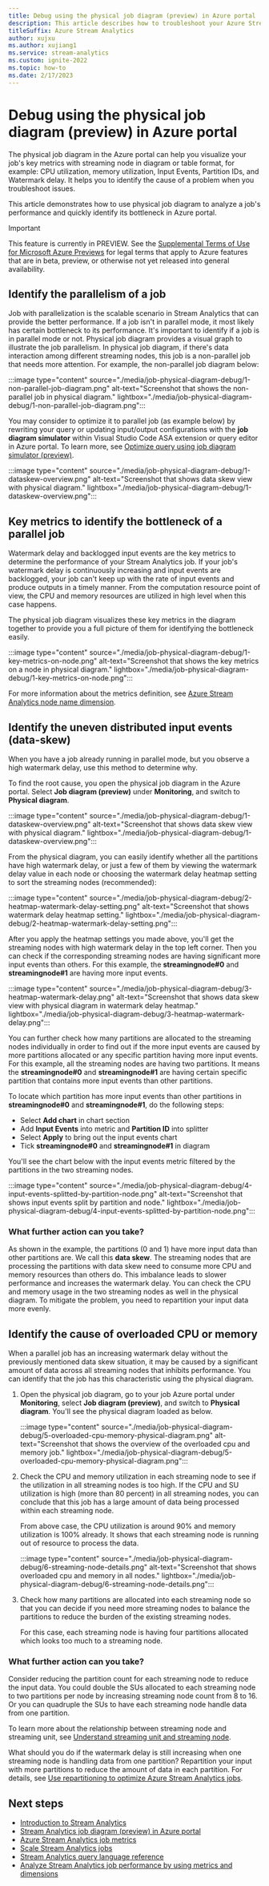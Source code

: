 ```yaml
---
title: Debug using the physical job diagram (preview) in Azure portal
description: This article describes how to troubleshoot your Azure Stream Analytics job with physical job diagram and metrics in the Azure portal.
titleSuffix: Azure Stream Analytics
author: xujxu
ms.author: xujiang1
ms.service: stream-analytics
ms.custom: ignite-2022
ms.topic: how-to
ms.date: 2/17/2023
---
```


# Debug using the physical job diagram (preview) in Azure portal

The physical job diagram in the Azure portal can help you visualize your job's key metrics with streaming node in diagram or table format, for example: CPU utilization, memory utilization, Input Events, Partition IDs, and Watermark delay. It helps you to identify the cause of a problem when you troubleshoot issues.

This article demonstrates how to use physical job diagram to analyze a job's performance and quickly identify its bottleneck in Azure portal. 

> [!IMPORTANT]
> This feature is currently in PREVIEW.
> See the [Supplemental Terms of Use for Microsoft Azure Previews](https://azure.microsoft.com/support/legal/preview-supplemental-terms/) for legal terms that apply to Azure features that are in beta, preview, or otherwise not yet released into general availability.

## Identify the parallelism of a job

Job with parallelization is the scalable scenario in Stream Analytics that can provide the better performance. If a job isn't in parallel mode, it most likely has certain bottleneck to its performance. It's important to identify if a job is in parallel mode or not. Physical job diagram provides a visual graph to illustrate the job parallelism. In physical job diagram, if there's data interaction among different streaming nodes, this job is a non-parallel job that needs more attention. For example, the non-parallel job diagram below:

:::image type="content" source="./media/job-physical-diagram-debug/1-non-parallel-job-diagram.png" alt-text="Screenshot that shows the non-parallel job in physical diagram." lightbox="./media/job-physical-diagram-debug/1-non-parallel-job-diagram.png":::

You may consider to optimize it to parallel job (as example below) by rewriting your query or updating input/output configurations with the **job diagram simulator** within Visual Studio Code ASA extension or query editor in Azure portal. To learn more, see [Optimize query using job diagram simulator (preview)](./optimize-query-using-job-diagram-simulator.md).

:::image type="content" source="./media/job-physical-diagram-debug/1-dataskew-overview.png" alt-text="Screenshot that shows data skew view with physical diagram." lightbox="./media/job-physical-diagram-debug/1-dataskew-overview.png":::

## Key metrics to identify the bottleneck of a parallel job

Watermark delay and backlogged input events are the key metrics to determine the performance of your Stream Analytics job. If your job's watermark delay is continuously increasing and input events are backlogged, your job can't keep up with the rate of input events and produce outputs in a timely manner. From the computation resource point of view, the CPU and memory resources are utilized in high level when this case happens. 

The physical job diagram visualizes these key metrics in the diagram together to provide you a full picture of them for identifying the bottleneck easily.

:::image type="content" source="./media/job-physical-diagram-debug/1-key-metrics-on-node.png" alt-text="Screenshot that shows the key metrics on a node in physical diagram." lightbox="./media/job-physical-diagram-debug/1-key-metrics-on-node.png":::

For more information about the metrics definition, see [Azure Stream Analytics node name dimension](./stream-analytics-job-metrics-dimensions.md#node-name-dimension).


## Identify the uneven distributed input events (data-skew)

When you have a job already running in parallel mode, but you observe a high watermark delay, use this method to determine why.

To find the root cause, you open the physical job diagram in the Azure portal. Select **Job diagram (preview)**  under **Monitoring**, and switch to **Physical diagram**.

:::image type="content" source="./media/job-physical-diagram-debug/1-dataskew-overview.png" alt-text="Screenshot that shows data skew view with physical diagram." lightbox="./media/job-physical-diagram-debug/1-dataskew-overview.png":::

From the physical diagram, you can easily identify whether all the partitions have high watermark delay, or just a few of them by viewing the watermark delay value in each node or choosing the watermark delay heatmap setting to sort the streaming nodes (recommended):

:::image type="content" source="./media/job-physical-diagram-debug/2-heatmap-watermark-delay-setting.png" alt-text="Screenshot that shows watermark delay heatmap setting." lightbox="./media/job-physical-diagram-debug/2-heatmap-watermark-delay-setting.png":::

After you apply the heatmap settings you made above, you'll get the streaming nodes with high watermark delay in the top left corner. Then you can check if the corresponding streaming nodes are having significant more input events than others. For this example, the **streamingnode#0** and **streamingnode#1** are having more input events.

:::image type="content" source="./media/job-physical-diagram-debug/3-heatmap-watermark-delay.png" alt-text="Screenshot that shows data skew view with physical diagram in watermark delay heatmap." lightbox="./media/job-physical-diagram-debug/3-heatmap-watermark-delay.png":::

You can further check how many partitions are allocated to the streaming nodes individually in order to find out if the more input events are caused by more partitions allocated or any specific partition having more input events. For this example, all the streaming nodes are having two partitions. It means the **streamingnode#0** and **streamingnode#1** are having certain specific partition that contains more input events than other partitions.

To locate which partition has more input events than other partitions in **streamingnode#0** and **streamingnode#1**, do the following steps:
* Select **Add chart** in chart section 
* Add **Input Events** into metric and **Partition ID** into splitter
* Select **Apply** to bring out the input events chart
* Tick **streamingnode#0** and **streamingnode#1** in diagram

You'll see the chart below with the input events metric filtered by the partitions in the two streaming nodes.

:::image type="content" source="./media/job-physical-diagram-debug/4-input-events-splitted-by-partition-node.png" alt-text="Screenshot that shows input events split by partition and node." lightbox="./media/job-physical-diagram-debug/4-input-events-splitted-by-partition-node.png":::

### What further action can you take?

As shown in the example, the partitions (0 and 1) have more input data than other partitions are. We call this **data skew**. The streaming nodes that are processing the partitions with data skew need to consume more CPU and memory resources than others do. This imbalance leads to slower performance and increases the watermark delay. You can check the CPU and memory usage in the two streaming nodes as well in the physical diagram. To mitigate the problem, you need to repartition your input data more evenly. 


## Identify the cause of overloaded CPU or memory

When a parallel job has an increasing watermark delay without the previously mentioned data skew situation, it may be caused by a significant amount of data across all streaming nodes that inhibits performance. You can identify that the job has this characteristic using the physical diagram. 

1. Open the physical job diagram, go to your job Azure portal under **Monitoring**, select **Job diagram (preview)**, and switch to **Physical diagram**. You'll see the physical diagram loaded as below.

    :::image type="content" source="./media/job-physical-diagram-debug/5-overloaded-cpu-memory-physical-diagram.png" alt-text="Screenshot that shows the overview of the overloaded cpu and memory job." lightbox="./media/job-physical-diagram-debug/5-overloaded-cpu-memory-physical-diagram.png":::

2. Check the CPU and memory utilization in each streaming node to see if the utilization in all streaming nodes is too high. If the CPU and SU utilization is high (more than 80 percent) in all streaming nodes, you can conclude that this job has a large amount of data being processed within each streaming node. 

    From above case, the CPU utilization is around 90% and memory utilization is 100% already. It shows that each streaming node is running out of resource to process the data. 

    :::image type="content" source="./media/job-physical-diagram-debug/6-streaming-node-details.png" alt-text="Screenshot that shows overloaded cpu and memory in all nodes." lightbox="./media/job-physical-diagram-debug/6-streaming-node-details.png":::

3. Check how many partitions are allocated into each streaming node so that you can decide if you need more streaming nodes to balance the partitions to reduce the burden of the existing streaming nodes.

    For this case, each streaming node is having four partitions allocated which looks too much to a streaming node. 

### What further action can you take?

Consider reducing the partition count for each streaming node to reduce the input data. You could double the SUs allocated to each streaming node to two partitions per node by increasing streaming node count from 8 to 16. Or you can quadruple the SUs to have each streaming node handle data from one partition.

To learn more about the relationship between streaming node and streaming unit, see [Understand streaming unit and streaming node](stream-analytics-streaming-unit-consumption.md#understand-streaming-unit-and-streaming-node).

What should you do if the watermark delay is still increasing when one streaming node is handling data from one partition? Repartition your input with more partitions to reduce the amount of data in each partition. For details, see [Use repartitioning to optimize Azure Stream Analytics jobs](./repartition.md).


## Next steps
* [Introduction to Stream Analytics](stream-analytics-introduction.md)
* [Stream Analytics job diagram (preview) in Azure portal](./job-diagram-with-metrics.md)
* [Azure Stream Analytics job metrics](./stream-analytics-job-metrics.md)
* [Scale Stream Analytics jobs](stream-analytics-scale-jobs.md)
* [Stream Analytics query language reference](/stream-analytics-query/stream-analytics-query-language-reference)
* [Analyze Stream Analytics job performance by using metrics and dimensions](./stream-analytics-job-analysis-with-metric-dimensions.md)
